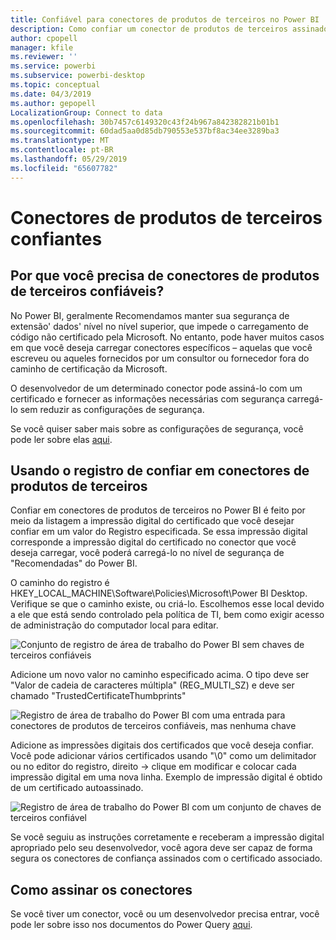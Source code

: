 ```yaml
---
title: Confiável para conectores de produtos de terceiros no Power BI
description: Como confiar um conector de produtos de terceiros assinado no Power BI
author: cpopell
manager: kfile
ms.reviewer: ''
ms.service: powerbi
ms.subservice: powerbi-desktop
ms.topic: conceptual
ms.date: 04/3/2019
ms.author: gepopell
LocalizationGroup: Connect to data
ms.openlocfilehash: 30b7457c6149320c43f24b967a842382821b01b1
ms.sourcegitcommit: 60dad5aa0d85db790553e537bf8ac34ee3289ba3
ms.translationtype: MT
ms.contentlocale: pt-BR
ms.lasthandoff: 05/29/2019
ms.locfileid: "65607782"
---
```

# <a name="trusting-third-party-connectors"></a>Conectores de produtos de terceiros confiantes

## <a name="why-do-you-need-trusted-third-party-connectors"></a>Por que você precisa de conectores de produtos de terceiros confiáveis?

No Power BI, geralmente Recomendamos manter sua segurança de extensão' dados' nível no nível superior, que impede o carregamento de código não certificado pela Microsoft. No entanto, pode haver muitos casos em que você deseja carregar conectores específicos – aquelas que você escreveu ou aqueles fornecidos por um consultor ou fornecedor fora do caminho de certificação da Microsoft.

O desenvolvedor de um determinado conector pode assiná-lo com um certificado e fornecer as informações necessárias com segurança carregá-lo sem reduzir as configurações de segurança.

Se você quiser saber mais sobre as configurações de segurança, você pode ler sobre elas [aqui](https://docs.microsoft.com/power-bi/desktop-connector-extensibility).

## <a name="using-the-registry-to-trust-third-party-connectors"></a>Usando o registro de confiar em conectores de produtos de terceiros

Confiar em conectores de produtos de terceiros no Power BI é feito por meio da listagem a impressão digital do certificado que você desejar confiar em um valor do Registro especificada. Se essa impressão digital corresponde a impressão digital do certificado no conector que você deseja carregar, você poderá carregá-lo no nível de segurança de "Recomendadas" do Power BI. 

O caminho do registro é HKEY_LOCAL_MACHINE\Software\Policies\Microsoft\Power BI Desktop. Verifique se que o caminho existe, ou criá-lo. Escolhemos esse local devido a ele que está sendo controlado pela política de TI, bem como exigir acesso de administração do computador local para editar. 

![Conjunto de registro de área de trabalho do Power BI sem chaves de terceiros confiáveis](media/desktop-trusted-third-party-connectors/desktoptrustedthird1.png)

Adicione um novo valor no caminho especificado acima. O tipo deve ser "Valor de cadeia de caracteres múltipla" (REG_MULTI_SZ) e deve ser chamado "TrustedCertificateThumbprints" 

![Registro de área de trabalho do Power BI com uma entrada para conectores de produtos de terceiros confiáveis, mas nenhuma chave](media/desktop-trusted-third-party-connectors/desktoptrustedthird2.png)

Adicione as impressões digitais dos certificados que você deseja confiar. Você pode adicionar vários certificados usando "\0" como um delimitador ou no editor do registro, direito -> clique em modificar e colocar cada impressão digital em uma nova linha. Exemplo de impressão digital é obtido de um certificado autoassinado. 

 ![Registro de área de trabalho do Power BI com um conjunto de chaves de terceiros confiável](media/desktop-trusted-third-party-connectors/desktoptrustedthird3.png)

Se você seguiu as instruções corretamente e receberam a impressão digital apropriado pelo seu desenvolvedor, você agora deve ser capaz de forma segura os conectores de confiança assinados com o certificado associado.

## <a name="how-to-sign-connectors"></a>Como assinar os conectores

Se você tiver um conector, você ou um desenvolvedor precisa entrar, você pode ler sobre isso nos documentos do Power Query [aqui](https://docs.microsoft.com/power-query/handlingconnectorsigning).
